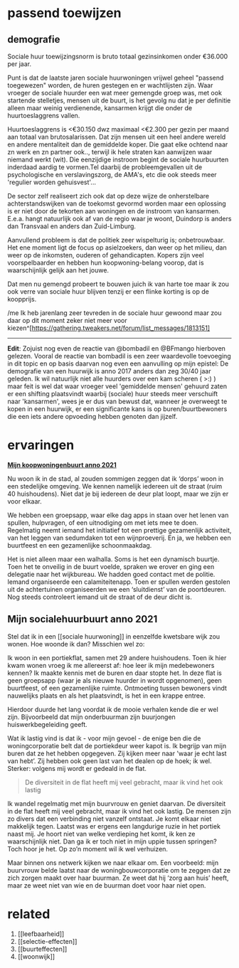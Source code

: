 # passend toewijzen
## demografie
Sociale huur toewijzingsnorm is bruto totaal gezinsinkomen onder €36.000 per jaar.
   
   Punt is dat de laatste jaren sociale huurwoningen vrijwel geheel "passend toegewezen" worden, de huren gestegen en er wachtlijsten zijn. Waar vroeger de sociale huurder een wat meer gemengde groep was, met ook startende stelletjes, mensen uit de buurt, is het gevolg nu dat je per definitie alleen maar weinig verdienende, kansarmen krijgt die onder de huurtoeslaggrens vallen.
   
   Huurtoeslaggrens is <€30.150 dwz maximaal <€2.300 per gezin per maand aan totaal van brutosalarissen. Dat zijn mensen uit een heel andere wereld en andere mentaliteit dan de gemiddelde koper. Die gaat elke ochtend naar zn werk en zn partner ook.., terwijl ik hele straten kan aanwijzen waar niemand werkt (wit). Die eenzijdige instroom begint de sociale huurbuurten inderdaad aardig te vormen.Tel daarbij de probleemgevallen uit de psychologische en verslavingszorg, de AMA's, etc die ook steeds meer 'regulier worden gehuisvest'...
   
   De sector zelf realiseert zich ook dat op deze wijze de onherstelbare achterstandswijken van de toekomst gevormd worden maar een oplossing is er niet door de tekorten aan woningen en de instroom van kansarmen. E.e.a. hangt natuurlijk ook af van de regio waar je woont, Duindorp is anders dan Transvaal en anders dan Zuid-Limburg.
   
   Aanvullend probleem is dat de politiek zeer wispelturig is; onbetrouwbaar. Het ene moment ligt de focus op asielzoekers, dan weer op het milieu, dan weer op de inkomsten, ouderen of gehandicapten. Kopers zijn veel voorspelbaarder en hebben hun koopwoning-belang voorop, dat is waarschijnlijk gelijk aan het jouwe.
   
   Dat men nu gemengd probeert te bouwen juich ik van harte toe maar ik zou ook verre van sociale huur blijven tenzij er een flinke korting is op de koopprijs.
   
   /me Ik heb jarenlang zeer tevreden in de sociale huur gewoond maar zou daar op dit moment zeker niet meer voor kiezen^[https://gathering.tweakers.net/forum/list_messages/1813151]

---

**Edit**: Zojuist nog even de reactie van @bombadil en @BFmango hierboven gelezen. Vooral de reactie van bombadil is een zeer waardevolle toevoeging in dit topic en op basis daarvan nog even een aanvulling op mijn epistel: De demografie van een huurwijk is anno 2017 anders dan zeg 30/40 jaar geleden. Ik wil natuurlijk niet alle huurders over een kam scheren ( >:) ) maar feit is wel dat waar vroeger veel 'gemiddelde mensen' gehuurd zaten er een shifting plaatsvindt waarbij (sociale) huur steeds meer verschuift naar 'kansarmen', wees je er dus van bewust dat, wanneer je overweegt te kopen in een huurwijk, er een significante kans is op buren/buurtbewoners die een iets andere opvoeding hebben genoten dan jijzelf.

# ervaringen
**[Mijn koopwoningenbuurt anno 2021](https://www.kis.nl/blog/verbinding-randvoorwaarde-voor-prettig-samenleven)**

Nu woon ik in de stad, al zouden sommigen zeggen dat ik ‘dorps’ woon in een stedelijke omgeving. We kennen namelijk iedereen uit de straat (ruim 40 huishoudens). Niet dat je bij iedereen de deur plat loopt, maar we zijn er voor elkaar.

We hebben een groepsapp, waar elke dag apps in staan over het lenen van spullen, hulpvragen, of een uitnodiging om met iets mee te doen. Regelmatig neemt iemand het initiatief tot een prettige gezamenlijk activiteit, van het leggen van sedumdaken tot een wijnproeverij. En ja, we hebben een buurtfeest en een gezamenlijke schoonmaakdag.

Het is niet alleen maar een walhalla. Soms is het een dynamisch buurtje. Toen het te onveilig in de buurt voelde, spraken we erover en ging een delegatie naar het wijkbureau. We hadden goed contact met de politie. Iemand organiseerde een calamiteitenapp. Toen er spullen werden gestolen uit de achtertuinen organiseerden we een ‘sluitdienst’ van de poortdeuren. Nog steeds controleert iemand uit de straat of de deur dicht is.

## Mijn socialehuurbuurt anno 2021

Stel dat ik in een [[sociale huurwoning]] in eenzelfde kwetsbare wijk zou wonen. Hoe woonde ik dan? Misschien wel zo:  

Ik woon in een portiekflat, samen met 29 andere huishoudens. Toen ik hier kwam wonen vroeg ik me allereerst af: hoe leer ik mijn medebewoners kennen? Ik maakte kennis met de buren en daar stopte het. In deze flat is geen groepsapp (waar je als nieuwe huurder in wordt opgenomen), geen buurtfeest, of een gezamenlijke ruimte. Ontmoeting tussen bewoners vindt nauwelijks plaats en als het plaatsvindt, is het in een krappe entree.

Hierdoor duurde het lang voordat ik de mooie verhalen kende die er wel zijn. Bijvoorbeeld dat mijn onderbuurman zijn buurjongen huiswerkbegeleiding geeft.

Wat ik lastig vind is dat ik - voor mijn gevoel - de enige ben die de woningcorporatie belt dat de portiekdeur weer kapot is. Ik begrijp van mijn buren dat ze het hebben opgegeven. Zij kijken meer naar 'waar je echt last van hebt’. Zij hebben ook geen last van het dealen op de hoek; ik wel. Sterker: volgens mij wordt er gedeald in de flat.

> De diversiteit in de flat heeft mij veel gebracht, maar ik vind het ook lastig

Ik wandel regelmatig met mijn buurvrouw en geniet daarvan. De diversiteit in de flat heeft mij veel gebracht, maar ik vind het ook lastig. De mensen zijn zo divers dat een verbinding niet vanzelf ontstaat. Je komt elkaar niet makkelijk tegen. Laatst was er ergens een langdurige ruzie in het portiek naast mij. Je hoort niet van welke verdieping het komt, ik ken ze waarschijnlijk niet. Dan ga ik er toch niet in mijn uppie tussen springen? Toch hoor je het. Op zo’n moment wil ik wel verhuizen.

Maar binnen ons netwerk kijken we naar elkaar om. Een voorbeeld: mijn buurvrouw belde laatst naar de woningbouwcorporatie om te zeggen dat ze zich zorgen maakt over haar buurman. Ze weet dat hij ‘zorg aan huis’ heeft, maar ze weet niet van wie en de buurman doet voor haar niet open.

# related
1. [[leefbaarheid]]
2. [[selectie-effecten]]
3. [[buurteffecten]]
4. [[woonwijk]]